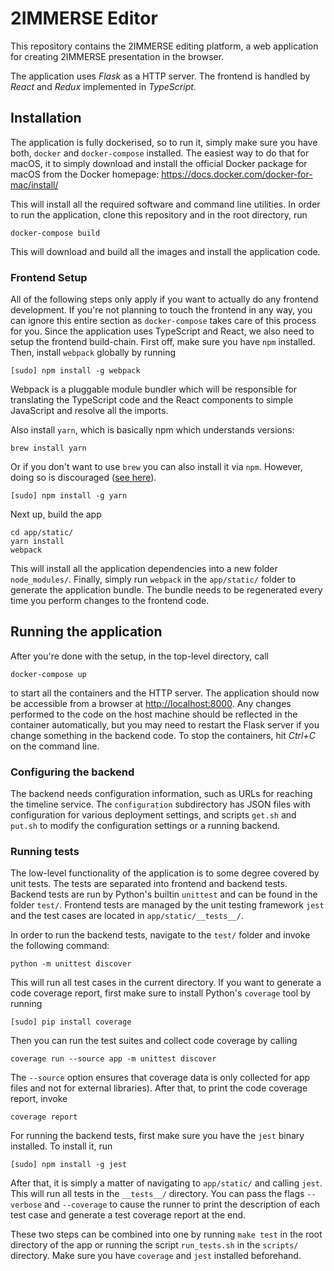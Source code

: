 # 2IMMERSE Editor

This repository contains the 2IMMERSE editing platform, a web application for
creating 2IMMERSE presentation in the browser.

The application uses *Flask* as a HTTP server. The frontend is handled by
*React* and *Redux* implemented in *TypeScript*.

## Installation

The application is fully dockerised, so to run it, simply make sure you have
both, `docker` and `docker-compose` installed. The easiest way to do that for
macOS, it to simply download and install the official Docker package for macOS
from the Docker homepage: <https://docs.docker.com/docker-for-mac/install/>

This will install all the required software and command line utilities. In
order to run the application, clone this repository and in the root directory,
run

```
docker-compose build
```

This will download and build all the images and install the application code.

### Frontend Setup

All of the following steps only apply if you want to actually do any frontend
development. If you're not planning to touch the frontend in any way, you can
ignore this entire section as `docker-compose` takes care of this process for
you. Since the application uses TypeScript and React, we also need to setup the
frontend build-chain. First off, make sure you have `npm` installed. Then,
install `webpack` globally by running

```
[sudo] npm install -g webpack
```

Webpack is a pluggable module bundler which will be responsible for translating
the TypeScript code and the React components to simple JavaScript and resolve
all the imports.

Also install `yarn`, which is basically npm which understands versions:

```
brew install yarn
```

Or if you don't want to use `brew` you can also install it via `npm`. However,
doing so is discouraged ([see here](https://yarnpkg.com/en/docs/install#alternatives-tab)).

```
[sudo] npm install -g yarn
```

Next up, build the app

```
cd app/static/
yarn install
webpack
```

This will install all the application dependencies into a new folder
`node_modules/`. Finally, simply run `webpack` in the `app/static/` folder to
generate the application bundle.  The bundle needs to be regenerated every time
you perform changes to the frontend code.

## Running the application

After you're done with the setup, in the top-level directory, call

```
docker-compose up
```

to start all the containers and the HTTP server. The application should now be
accessible from a browser at <http://localhost:8000>. Any changes performed to
the code on the host machine should be reflected in the container
automatically, but you may need to restart the Flask server if you change
something in the backend code. To stop the containers, hit *Ctrl+C* on the
command line.

### Configuring the backend

The backend needs configuration information, such as URLs for reaching the
timeline service. The `configuration` subdirectory has JSON files with
configuration for various deployment settings, and scripts `get.sh` and
`put.sh` to modify the configuration settings or a running backend.

### Running tests

The low-level functionality of the application is to some degree covered by
unit tests. The tests are separated into frontend and backend tests. Backend
tests are run by Python's builtin `unittest` and can be found in the folder
`test/`. Frontend tests are managed by the unit testing framework `jest` and
the test cases are located in `app/static/__tests__/`.

In order to run the backend tests, navigate to the `test/` folder and invoke
the following command:

```
python -m unittest discover
```

This will run all test cases in the current directory. If you want to generate
a code coverage report, first make sure to install Python's `coverage` tool by
running

```
[sudo] pip install coverage
```

Then you can run the test suites and collect code coverage by calling

```
coverage run --source app -m unittest discover
```

The `--source` option ensures that coverage data is only collected for app
files and not for external libraries). After that, to print the code coverage
report, invoke

```
coverage report
```

For running the backend tests, first make sure you have the `jest` binary
installed. To install it, run

```
[sudo] npm install -g jest
```

After that, it is simply a matter of navigating to `app/static/` and calling
`jest`. This will run all tests in the `__tests__/` directory. You can pass the
flags `--verbose` and `--coverage` to cause the runner to print the description
of each test case and generate a test coverage report at the end.

These two steps can be combined into one by running `make test` in the root
directory of the app or running the script `run_tests.sh` in the `scripts/`
directory. Make sure you have `coverage` and `jest` installed
beforehand.
